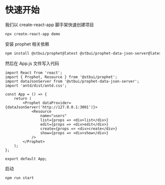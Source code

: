 # 快速开始

我们以 create-react-app 脚手架快速创建项目

```bash
npx create-react-app demo
```

安装 prophet 相关依赖

```bash
npm install @stbui/prophet@latest @stbui/prophet-data-json-server@latest
```

然后在 App.js 文件写入代码

```tsx
import React from 'react';
import { Prophet, Resource } from '@stbui/prophet';
import dataJsonServer from '@stbui/prophet-data-json-server';
import 'antd/dist/antd.css';

const App = () => {
    return (
        <Prophet dataProvider={dataJsonServer('http://127.0.0.1:3001')}>
            <Resource
                name="users"
                list={props => <div>list</div>}
                edit={props => <div>edit</div>}
                create={props => <div>create</div>}
                show={props => <div>show</div>}
            />
        </Prophet>
    );
};

export default App;
```

启动

```
npm run start
```
